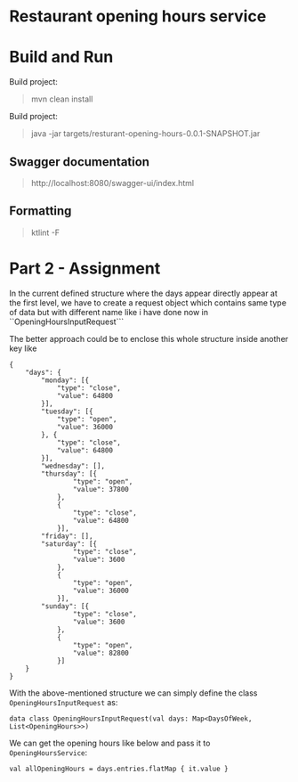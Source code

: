 # Restaurant opening hours service


# Build and Run

Build project:

> mvn clean install

Build project:

> java -jar targets/resturant-opening-hours-0.0.1-SNAPSHOT.jar

## Swagger documentation

> http://localhost:8080/swagger-ui/index.html

## Formatting

> ktlint -F


# Part 2 - Assignment
In the current defined structure where the days appear directly appear at the first level, we have to create a request object which contains same type of data but with different name like i have done now in ``OpeningHoursInputRequest```

The better approach could be to enclose this whole structure inside another key like
```
{
	"days": {
		"monday": [{
			"type": "close",
			"value": 64800
		}],
		"tuesday": [{
			"type": "open",
			"value": 36000
		}, {
			"type": "close",
			"value": 64800
		}],
		"wednesday": [],
		"thursday": [{
				"type": "open",
				"value": 37800
			},
			{
				"type": "close",
				"value": 64800
			}],
		"friday": [],
		"saturday": [{
				"type": "close",
				"value": 3600
			},
			{
				"type": "open",
				"value": 36000
			}],
		"sunday": [{
				"type": "close",
				"value": 3600
			},
			{
				"type": "open",
				"value": 82800
			}]
	}
}
```

With the above-mentioned structure we can simply define the class ``OpeningHoursInputRequest`` as: 
```
data class OpeningHoursInputRequest(val days: Map<DaysOfWeek, List<OpeningHours>>)
```

We can get the opening hours like below and pass it to ``OpeningHoursService``:
 ```
 val allOpeningHours = days.entries.flatMap { it.value }
 ```
